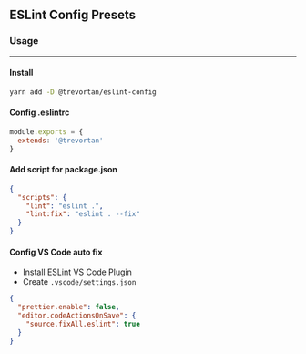 ## ESLint Config Presets

### Usage
---

#### Install
```bash
yarn add -D @trevortan/eslint-config
```

#### Config .eslintrc
```js
module.exports = {
  extends: '@trevortan'
}
```

#### Add script for package.json
```json
{
  "scripts": {
    "lint": "eslint .",
    "lint:fix": "eslint . --fix"
  }
}
```

#### Config VS Code auto fix
- Install ESLint VS Code Plugin
- Create `.vscode/settings.json`
```json
{
  "prettier.enable": false,
  "editor.codeActionsOnSave": {
    "source.fixAll.eslint": true
  }
}
```